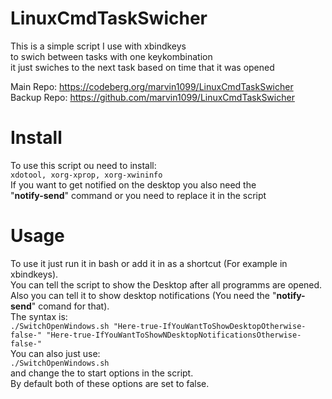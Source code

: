 # LinuxCmdTaskSwicher

This is a simple script I use with xbindkeys  
to swich between tasks with one keykombination  
it just swiches to the next task based on time that it was opened  

Main Repo: https://codeberg.org/marvin1099/LinuxCmdTaskSwicher
Backup Repo: https://github.com/marvin1099/LinuxCmdTaskSwicher

# Install 

To use this script ou need to install:  
    ```xdotool, xorg-xprop, xorg-xwininfo```  
If you want to get notified on the desktop you also need the  
"**notify-send**" command or you need to replace it in the script  

# Usage

To use it just run it in bash or add it in as a shortcut (For example in xbindkeys).  
You can tell the script to show the Desktop after all programms are opened.  
Also you can tell it to show desktop notifications (You need the "**notify-send**" comand for that).  
The syntax is:  
    ```./SwitchOpenWindows.sh "Here-true-IfYouWantToShowDesktopOtherwise-false-" "Here-true-IfYouWantToShowNDesktopNotificationsOtherwise-false-"```  
You can also just use:  
    ```./SwitchOpenWindows.sh```  
and change the to start options in the script.  
By default both of these options are set to false.
